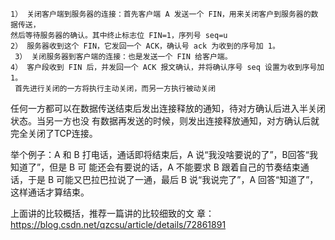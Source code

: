 ```
1） 关闭客户端到服务器的连接：首先客户端 A 发送一个 FIN，用来关闭客户到服务器的数据传送，
然后等待服务器的确认。其中终止标志位 FIN=1，序列号 seq=u
2） 服务器收到这个 FIN，它发回一个 ACK，确认号 ack 为收到的序号加 1。
 3） 关闭服务器到客户端的连接：也是发送一个 FIN 给客户端。
4） 客户段收到 FIN 后，并发回一个 ACK 报文确认，并将确认序号 seq 设置为收到序号加 1。
 首先进行关闭的一方将执行主动关闭，而另一方执行被动关闭
```



任何⼀⽅都可以在数据传送结束后发出连接释放的通知，待对⽅确认后进⼊半关闭状态。当另⼀⽅也没 有数据再发送的时候，则发出连接释放通知，对⽅确认后就完全关闭了TCP连接。 

举个例⼦：A 和 B 打电话，通话即将结束后，A 说“我没啥要说的了”，B回答“我知道了”，但是 B 可 能还会有要说的话，A 不能要求 B 跟着⾃⼰的节奏结束通话，于是 B 可能⼜巴拉巴拉说了⼀通，最后 B 说“我说完了”，A 回答“知道了”，这样通话才算结束。 

上⾯讲的⽐较概括，推荐⼀篇讲的⽐较细致的⽂ 章：https://blog.csdn.net/qzcsu/article/details/72861891 
